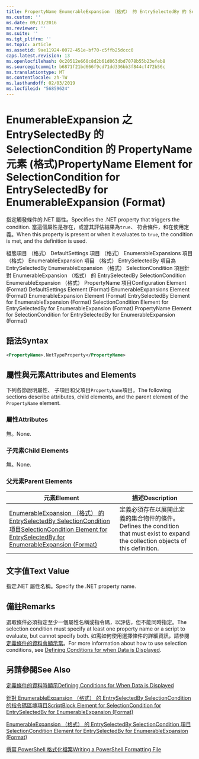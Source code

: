 ```yaml
---
title: PropertyName EnumerableExpansion （格式） 的 EntrySelectedBy 的 SelectionCondition 的項目 |Microsoft Docs
ms.custom: ''
ms.date: 09/13/2016
ms.reviewer: ''
ms.suite: ''
ms.tgt_pltfrm: ''
ms.topic: article
ms.assetid: 9ae11924-0072-451e-bf70-c5ffb25dccc0
caps.latest.revision: 13
ms.openlocfilehash: 0c20512e660c8d2b61d063dbd7078b55b23efeb8
ms.sourcegitcommit: b6871f21bd666f9cd71dd336bb3f844cf472b56c
ms.translationtype: MT
ms.contentlocale: zh-TW
ms.lasthandoff: 02/03/2019
ms.locfileid: "56859624"
---
```

# <a name="propertyname-element-for-selectioncondition-for-entryselectedby-for-enumerableexpansion-format"></a><span data-ttu-id="bd778-102">EnumerableExpansion 之 EntrySelectedBy 的 SelectionCondition 的 PropertyName 元素 (格式)</span><span class="sxs-lookup"><span data-stu-id="bd778-102">PropertyName Element for SelectionCondition for EntrySelectedBy for EnumerableExpansion (Format)</span></span>

<span data-ttu-id="bd778-103">指定觸發條件的.NET 屬性。</span><span class="sxs-lookup"><span data-stu-id="bd778-103">Specifies the .NET property that triggers the condition.</span></span> <span data-ttu-id="bd778-104">當這個屬性是存在，或當其評估結果為`true`、 符合條件，和在使用定義。</span><span class="sxs-lookup"><span data-stu-id="bd778-104">When this property is present or when it evaluates to `true`, the condition is met, and the definition is used.</span></span>

<span data-ttu-id="bd778-105">組態項目 （格式） DefaultSettings 項目 （格式） EnumerableExpansions 項目 （格式） EnumerableExpansion 項目 （格式） EntrySelectedBy 項目為 EntrySelectedBy EnumerableExpansion （格式） SelectionCondition 項目針對 EnumerableExpansion （格式） 的 EntrySelectedBy SelectionCondition EnumerableExpansion （格式） PropertyName 項目</span><span class="sxs-lookup"><span data-stu-id="bd778-105">Configuration Element (Format) DefaultSettings Element (Format) EnumerableExpansions Element (Format) EnumerableExpansion Element (Format) EntrySelectedBy Element for EnumerableExpansion (Format) SelectionCondition Element for EntrySelectedBy for EnumerableExpansion (Format) PropertyName Element for SelectionCondition for EntrySelectedBy for EnumerableExpansion (Format)</span></span>

## <a name="syntax"></a><span data-ttu-id="bd778-106">語法</span><span class="sxs-lookup"><span data-stu-id="bd778-106">Syntax</span></span>

```xml
<PropertyName>.NetTypeProperty</PropertyName>
```

## <a name="attributes-and-elements"></a><span data-ttu-id="bd778-107">屬性與元素</span><span class="sxs-lookup"><span data-stu-id="bd778-107">Attributes and Elements</span></span>

<span data-ttu-id="bd778-108">下列各節說明屬性、 子項目和父項目`PropertyName`項目。</span><span class="sxs-lookup"><span data-stu-id="bd778-108">The following sections describe attributes, child elements, and the parent element of the `PropertyName` element.</span></span>

### <a name="attributes"></a><span data-ttu-id="bd778-109">屬性</span><span class="sxs-lookup"><span data-stu-id="bd778-109">Attributes</span></span>

<span data-ttu-id="bd778-110">無。</span><span class="sxs-lookup"><span data-stu-id="bd778-110">None.</span></span>

### <a name="child-elements"></a><span data-ttu-id="bd778-111">子元素</span><span class="sxs-lookup"><span data-stu-id="bd778-111">Child Elements</span></span>

<span data-ttu-id="bd778-112">無。</span><span class="sxs-lookup"><span data-stu-id="bd778-112">None.</span></span>

### <a name="parent-elements"></a><span data-ttu-id="bd778-113">父元素</span><span class="sxs-lookup"><span data-stu-id="bd778-113">Parent Elements</span></span>

|<span data-ttu-id="bd778-114">元素</span><span class="sxs-lookup"><span data-stu-id="bd778-114">Element</span></span>|<span data-ttu-id="bd778-115">描述</span><span class="sxs-lookup"><span data-stu-id="bd778-115">Description</span></span>|
|-------------|-----------------|
|[<span data-ttu-id="bd778-116">EnumerableExpansion （格式） 的 EntrySelectedBy SelectionCondition 項目</span><span class="sxs-lookup"><span data-stu-id="bd778-116">SelectionCondition Element for EntrySelectedBy for EnumerableExpansion (Format)</span></span>](./selectioncondition-element-for-entryselectedby-for-enumerableexpansion-format.md)|<span data-ttu-id="bd778-117">定義必須存在以展開此定義的集合物件的條件。</span><span class="sxs-lookup"><span data-stu-id="bd778-117">Defines the condition that must exist to expand the collection objects of this definition.</span></span>|

## <a name="text-value"></a><span data-ttu-id="bd778-118">文字值</span><span class="sxs-lookup"><span data-stu-id="bd778-118">Text Value</span></span>

<span data-ttu-id="bd778-119">指定.NET 屬性名稱。</span><span class="sxs-lookup"><span data-stu-id="bd778-119">Specify the .NET property name.</span></span>

## <a name="remarks"></a><span data-ttu-id="bd778-120">備註</span><span class="sxs-lookup"><span data-stu-id="bd778-120">Remarks</span></span>

<span data-ttu-id="bd778-121">選取條件必須指定至少一個屬性名稱或指令碼，以評估，但不能同時指定。</span><span class="sxs-lookup"><span data-stu-id="bd778-121">The selection condition must specify at least one property name or a script to evaluate, but cannot specify both.</span></span> <span data-ttu-id="bd778-122">如需如何使用選擇條件的詳細資訊，請參閱[定義條件的資料會顯示當](./defining-conditions-for-displaying-data.md)。</span><span class="sxs-lookup"><span data-stu-id="bd778-122">For more information about how to use selection conditions, see [Defining Conditions for when Data is Displayed](./defining-conditions-for-displaying-data.md).</span></span>

## <a name="see-also"></a><span data-ttu-id="bd778-123">另請參閱</span><span class="sxs-lookup"><span data-stu-id="bd778-123">See Also</span></span>

[<span data-ttu-id="bd778-124">定義條件的資料時顯示</span><span class="sxs-lookup"><span data-stu-id="bd778-124">Defining Conditions for When Data is Displayed</span></span>](./defining-conditions-for-displaying-data.md)

[<span data-ttu-id="bd778-125">針對 EnumerableExpansion （格式） 的 EntrySelectedBy SelectionCondition 的指令碼區塊項目</span><span class="sxs-lookup"><span data-stu-id="bd778-125">ScriptBlock Element for SelectionCondition for EntrySelectedBy for EnumerableExpansion (Format)</span></span>](./scriptblock-element-for-selectioncondition-for-entryselectedby-for-enumerableexpansion-format.md)

[<span data-ttu-id="bd778-126">EnumerableExpansion （格式） 的 EntrySelectedBy SelectionCondition 項目</span><span class="sxs-lookup"><span data-stu-id="bd778-126">SelectionCondition Element for EntrySelectedBy for EnumerableExpansion (Format)</span></span>](./selectioncondition-element-for-entryselectedby-for-enumerableexpansion-format.md)

[<span data-ttu-id="bd778-127">撰寫 PowerShell 格式化檔案</span><span class="sxs-lookup"><span data-stu-id="bd778-127">Writing a PowerShell Formatting File</span></span>](./writing-a-powershell-formatting-file.md)
